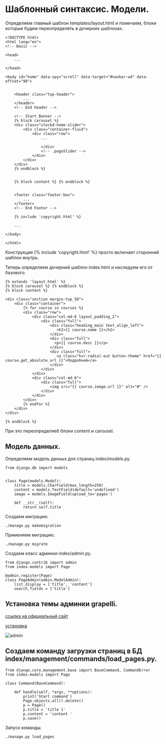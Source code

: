 # Шаблонный синтаксис. Модели.
   
Определяем главный шаблон templates/layout.html и помечаем, блоки которые будем переопределять в дочерних шаблонах.

    <!DOCTYPE html>
    <html lang="en">
    <!-- Basic -->

    <head>
        ...

    </head>

    <body id="home" data-spy="scroll" data-target="#navbar-wd" data-offset="98">

        
        <header class="top-header">
            ...
        </header>
        <!-- End header -->

        <!-- Start Banner -->
        {% block carousel %}
        <div class="ulockd-home-slider">
            <div class="container-fluid">
                <div class="row">
                    ...
                      
                    </div>
                    <!-- .pogoSlider -->
                </div>
            </div>
        </div>
        {% endblock %}


        {% block content %} {% endblock %}

	    
        <footer class="footer-box">
            ...
        </footer>
        <!-- End Footer -->

        {% include 'copyright.html' %}

        ...

    </body>

    </html>

Конструкция {% include 'copyright.html' %} просто включает сторонний шаблон внутрь.

Теперь определяем дочерний шаблон index.html и наследуем его от базового.

    {% extends 'layout.html' %}
    {% block carousel %} {% endblock %}
    {% block content %}

    <div class="section margin-top_50">
        <div class="container">
            {% for course in courses %}
            <div class="row">
                <div class="col-md-6 layout_padding_2">
                    <div class="full">
                        <div class="heading_main text_align_left">
                           <h2>{{ course.name }}</h2>
                        </div>
                        <div class="full">
                          <p>{{ course.desc }}</p>
                        </div>
                        <div class="full">
                           <a class="hvr-radial-out button-theme" href="{{ course.get_absolute_url }}">Подробней</a>
                        </div>
                    </div>
                </div>
                <div class="col-md-6">
                    <div class="full">
                        <img src="{{ course.image.url }}" alt="#" />
                    </div>
                </div>
            </div>
            {% endfor %}
        </div>
    </div>

    {% endblock %}

При это переопределяеб блоки content и carousel.

## Модель данных.

Определяем модель данных для страниц index/models.py.

    from django.db import models


    class Page(models.Model):
        title = models.CharField(max_length=250)
        content = models.TextField(default='undefined')
        image = models.ImageField(upload_to='pages')

        def __str__(self):
            return self.title

Создаем миграцию.

    ./manage.py makemigration

Применяем миграцию.

    ./manage.py migrate

Создаем класс админки index/admin.py.

    from django.contrib import admin
    from index.models import Page

    @admin.register(Page)
    class PageAdmin(admin.ModelAdmin):
        list_display = ['title', 'content']
        search_fields = ['title']

## Установка темы админки grapelli.

[ссылка на официальный сайт](https://grappelliproject.com/)

[установка](https://django-grappelli.readthedocs.io/en/latest/quickstart.html#installation)    

![admin]({path-to-subject}/images/1.png)

## Создаем команду загрузки страниц в БД index/management/commands/load_pages.py.


    from django.core.management.base import BaseCommand, CommandError
    from index.models import Page

    class Command(BaseCommand):
      
        def handle(self, *args, **options):
            print('Start command')
            Page.objects.all().delete()
            p = Page()
            p.title = 'title 1'
            p.content = 'content '
            p.save()

Запуск команды.

    ./manage.py load_pages

